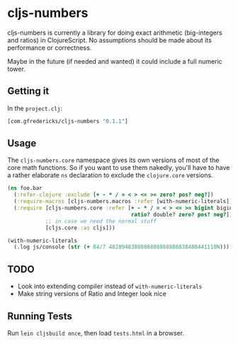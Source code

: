 # cljs-numbers

cljs-numbers is currently a library for doing exact arithmetic
(big-integers and ratios) in ClojureScript. No assumptions should be
made about its performance or correctness.

Maybe in the future (if needed and wanted) it could include a full
numeric tower.

## Getting it

In the `project.clj`:

``` clojure
[com.gfredericks/cljs-numbers "0.1.1"]
```

## Usage

The `cljs-numbers.core` namespace gives its own versions of most of the
core math functions. So if you want to use them nakedly, you'll have to
have a rather elaborate `ns` declaration to exclude the `clojure.core`
versions.

``` clojure
(ns foo.bar
  (:refer-clojure :exclude [+ - * / = < > <= >= zero? pos? neg?])
  (:require-macros [cljs-numbers.macros :refer [with-numeric-literals]])
  (:require [cljs-numbers.core :refer [+ - * / = < > <= >= bigint bigint?
                                       ratio? double? zero? pos? neg?]]
            ;; in case we need the normal stuff
            [cljs.core :as cljs]))

(with-numeric-literals
  (.log js/console (str (+ 84/7 4828948388888888888888838488441110N))))
```

## TODO

- Look into extending compiler instead of `with-numeric-literals`
- Make string versions of Ratio and Integer look nice

## Running Tests

Run `lein cljsbuild once`, then load `tests.html` in a browser.
